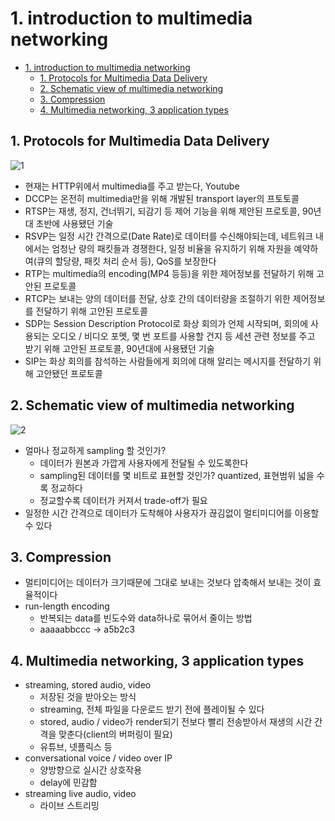 # 1. introduction to multimedia networking

<!--ts-->

- [1. introduction to multimedia networking](#1-introduction-to-multimedia-networking)
  - [1. Protocols for Multimedia Data Delivery](#1-protocols-for-multimedia-data-delivery)
  - [2. Schematic view of multimedia networking](#2-schematic-view-of-multimedia-networking)
  - [3. Compression](#3-compression)
  - [4. Multimedia networking, 3 application types](#4-multimedia-networking-3-application-types)

<!-- Created by https://github.com/ekalinin/github-markdown-toc -->
<!-- Added by: sungminyou, at: 2022년 8월  3일 수요일 19시 34분 47초 KST -->

<!--te-->

## 1. Protocols for Multimedia Data Delivery

![1](https://user-images.githubusercontent.com/48282185/182587776-12492cdc-17d1-4790-b4a6-759f4ea8788a.png)

- 현재는 HTTP위에서 multimedia를 주고 받는다, Youtube
- DCCP는 온전히 multimedia만을 위해 개발된 transport layer의 프토토콜
- RTSP는 재생, 정지, 건너뛰기, 되감기 등 제어 기능을 위해 제안된 프로토콜, 90년대 초반에 사용됐던 기술
- RSVP는 일정 시간 간격으로(Date Rate)로 데이터를 수신해야되는데, 네트워크 내에서는 엄청난 량의 패킷들과 경쟁한다, 일정 비율을 유지하기 위해 자원을 예약하여(큐의 할당량, 패킷 처리 순서 등), QoS를 보장한다
- RTP는 multimedia의 encoding(MP4 등등)을 위한 제어정보를 전달하기 위해 고안된 프로토콜
- RTCP는 보내는 양의 데이터를 전달, 상호 간의 데이터량을 조절하기 위한 제어정보를 전달하기 위해 고안된 프로토콜
- SDP는 Session Description Protocol로 화상 회의가 언제 시작되며, 회의에 사용되는 오디오 / 비디오 포멧, 몇 번 포트를 사용할 건지 등 세션 관련 정보를 주고 받기 위해 고안된 프로토콜, 90년대에 사용됐던 기술
- SIP는 화상 회의를 참석하는 사람들에게 회의에 대해 알리는 메시지를 전달하기 위해 고안됐던 프로토콜

## 2. Schematic view of multimedia networking

![2](https://user-images.githubusercontent.com/48282185/182587747-bf142907-c33a-4c6a-bfd2-a0c439fbacde.png)

- 얼마나 정교하게 sampling 할 것인가?
  - 데이터가 원본과 가깝게 사용자에게 전달될 수 있도록한다
  - sampling된 데이터를 몇 비트로 표현할 것인가? quantized, 표현범위 넓을 수록 정교하다
  - 정교할수록 데이터가 커져서 trade-off가 필요
- 일정한 시간 간격으로 데이터가 도착해야 사용자가 끊김없이 멀티미디어를 이용할 수 있다

## 3. Compression

- 멀티미디어는 데이터가 크기때문에 그대로 보내는 것보다 압축해서 보내는 것이 효율적이다
- run-length encoding
  - 반복되는 data를 빈도수와 data하나로 묶어서 줄이는 방법
  - aaaaabbccc → a5b2c3

## 4. Multimedia networking, 3 application types

- streaming, stored audio, video
  - 저장된 것을 받아오는 방식
  - streaming, 전체 파일을 다운로드 받기 전에 플레이될 수 있다
  - stored, audio / video가 render되기 전보다 빨리 전송받아서 재생의 시간 간격을 맞춘다(client의 버퍼링이 필요)
  - 유튜브, 넷플릭스 등
- conversational voice / video over IP
  - 양방향으로 실시간 상호작용
  - delay에 민감함
- streaming live audio, video
  - 라이브 스트리밍
